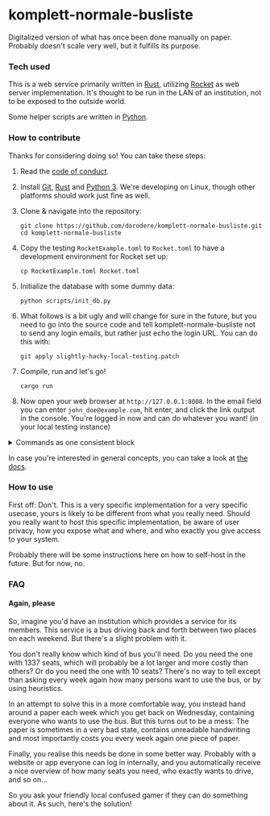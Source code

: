 # komplett-normale-busliste

Digitalized version of what has once been done manually on paper. Probably doesn't scale very well,
but it fulfills its purpose.

### Tech used

This is a web service primarily written in [Rust], utilizing [Rocket] as web server implementation.
It's thought to be run in the LAN of an institution, not to be exposed to the outside world.

Some helper scripts are written in [Python].

[Rust]: https://www.rust-lang.org/
[Rocket]: https://rocket.rs/
[Python]: https://python.org/

### How to contribute

Thanks for considering doing so! You can take these steps:

1. Read the [code of conduct](./CODE_OF_CONDUCT.md).

2. Install [Git], [Rust] and [Python 3]. We're developing on Linux, though other platforms should
   work just fine as well.

3. Clone & navigate into the repository:

   ```
   git clone https://github.com/dorodere/komplett-normale-busliste.git
   cd komplett-normale-busliste
   ```

4. Copy the testing `RocketExample.toml` to `Rocket.toml` to have a development environment for
   Rocket set up:

   ```
   cp RocketExample.toml Rocket.toml
   ```

5. Initialize the database with some dummy data:

   ```
   python scripts/init_db.py
   ```

6. What follows is a bit ugly and will change for sure in the future, but you need to go into the
   source code and tell komplett-normale-busliste not to send any login emails, but rather just echo
   the login URL. You can do this with:

   ```
   git apply slightly-hacky-local-testing.patch
   ```

7. Compile, run and let's go!

   ```
   cargo run
   ```

8. Now open your web browser at `http://127.0.0.1:8008`. In the email field you can enter
   `john_doe@example.com`, hit enter, and click the link output in the console. You're logged in now
   and can do whatever you want! (in your local testing instance)

<details>
<summary markdown="span">Commands as one consistent block</summary>

```
git clone https://github.com/dorodere/komplett-normale-busliste.git
cd komplett-normale-busliste
cp RocketExample.toml Rocket.toml
python scripts/init_db.py
git apply slightly-hacky-local-testing.patch
cargo run
```

</details>

In case you're interested in general concepts, you can take a look at [the docs](./docs).

[Git]: https://git-scm.com/
[Rust]: https://doc.rust-lang.org/stable/book/ch01-01-installation.html
[Python 3]: https://wiki.python.org/moin/BeginnersGuide/Download

### How to use

First off: Don't. This is a very specific implementation for a very specific usecase, yours is
likely to be different from what you really need. Should you really want to host this specific
implementation, be aware of user privacy, how you expose what and where, and who exactly you give
access to your system.

Probably there will be some instructions here on how to self-host in the future. But for now, no.

### FAQ

#### Again, please

So, imagine you'd have an institution which provides a service for its members. This service is a
bus driving back and forth between two places on each weekend. But there's a slight problem with it.

You don't really know which kind of bus you'll need. Do you need the one with 1337 seats, which will
probably be a lot larger and more costly than others? Or do you need the one with 10 seats? There's
no way to tell except than asking every week again how many persons want to use the bus, or by using
heuristics.

In an attempt to solve this in a more comfortable way, you instead hand around a paper each week
which you get back on Wednesday, containing everyone who wants to use the bus. But this turns out to
be a mess: The paper is sometimes in a very bad state, contains unreadable handwriting and most
importantly costs you every week again one piece of paper.

Finally, you realise this needs be done in some better way. Probably with a website or app everyone
can log in internally, and you automatically receive a nice overview of how many seats you need, who
exactly wants to drive, and so on...

So you ask your friendly local confused gamer if they can do something about it. As such, here's the
solution!

<!--
vim: tw=100
-->

